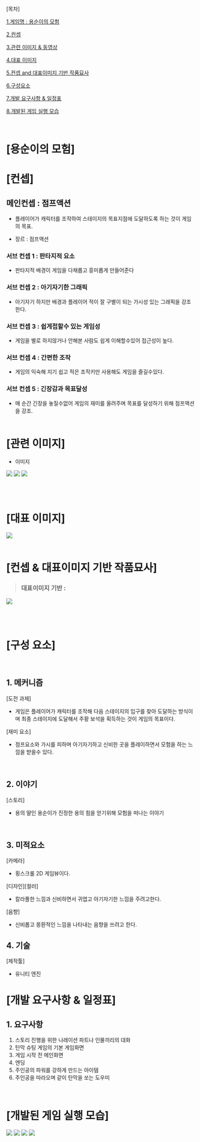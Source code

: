 
[목차]

[1.게임명 : 용순이의 모험 ](#용순이의-모험)

[2.컨셉](#컨셉)

[3.관련 이미지 & 동영상](#관련-이미지)

[4.대표 이미지](#대표-이미지)

[5.컨셉 and 대표이미지 기반 작품묘사](#컨셉--대표이미지-기반-작품묘사)

[6.구성요소](#구성-요소)

[7.개발 요구사항 & 일정표](#개발-요구사항--일정표)

[8.개발된 게임 실행 모습](#개발된-게임-실행-모습)

<br>

# [용순이의 모험]

# [컨셉]

## 메인컨셉 : 점프액션
- 플레이어가 캐릭터를 조작하여 스테이지의 목표지점에 도달하도록 하는 것이 게임의 목표.

- 장르 : 점프액션

### 서브 컨셉 1 : 판타지적 요소
- 판타지적 배경이 게임을 다채롭고 흥미롭게 만들어준다

### 서브 컨셉 2 : 아기자기한 그래픽
-  아기자기 하지만 배경과 플레이어 적이 잘 구별이 되는 가시성 있는 그래픽을 강조한다.

### 서브 컨셉 3 : 쉽게접할수 있는 게임성
- 게임을 별로 하지않거나 안해본 사람도 쉽게 이해할수있어 접근성이 높다.

### 서브 컨셉 4 : 간편한 조작
- 게임의 익숙해 지기 쉽고 적은 조작키만 사용해도 게임을 즐길수있다.

### 서브 컨셉 5 : 긴장감과 목표달성
- 매 순간 긴장을 놓질수없어 게임의 재미를 올려주며 목표를 달성하기 위해 점프액션을 강조.
<br><br>
# [관련 이미지]
- 이미지  

<img src="./img/관련이미지 1.jpg">
<img src="./img/관련이미지 2.jpg">
<img src="./img/관련이미지 3.jpg">

<br><br>
# [대표 이미지]

<img src="./img/일러스트 1.jpg">
<br><br>

# [컨셉 & 대표이미지 기반 작품묘사]
> ### 대표이미지 기반 :

<img src="./img/일러스트 2.jpg">


<br><br>

# [구성 요소]

<br>

## 1. 메커니즘

[도전 과제]
- 게임은 플레이어가 캐릭터를 조작해 다음 스테이지의 입구를 찾아 도달하는 방식이며 최종 스테이지에 도달해서 주황 보석을 획득하는 것이 게임의 목표이다.

[재미 요소]
- 점프요소와 가시를 피하며
아기자기하고 신비한 곳을 플레이하면서 모험을 하는 느낌을 받을수 있다.
<br>

## 2. 이야기

[스토리]  
- 용의 딸인 용순이가 진정한 용의 힘을 얻기위해 모험을 떠나는 이야기

<br>

## 3. 미적요소

[카메라]  
- 횡스크롤 2D 게임뷰이다.

[디자인][컬러]  
- 칼라풀한 느낌과 신비하면서 귀엽고 아기자기한 느낌을 주려고한다.

[음향]  
- 신비롭고 몽환적인 느낌을 나타내는 음향을 쓰려고 한다.
	
## 4. 기술

[제작툴] 
- 유니티 엔진

# [개발 요구사항 & 일정표]
## 1. 요구사항

1. 스토리 진행을 위한 나레이션 파트나 인물끼리의 대화
2. 탄막 슈팅 게임의 기본 게임화면 
3. 게임 시작 전 메인화면
4. 엔딩
5. 주인공의 파워를 강하게 만드는 아이템
6. 주인공을 따라오며 같이 탄막을 쏘는 도우미

<br>

# [개발된 게임 실행 모습]

<img src="./img/11.png">
<img src="./img/44.png">
<img src="./img/22.png">
<img src="./img/33.png">

